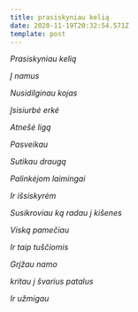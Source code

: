 ```yaml
---
title: prasiskyniau kelią
date: 2020-11-19T20:32:54.571Z
template: post
---
```

*Prasiskyniau kelią*

*Į namus* 

*Nusidilginau kojas* 

*Įsisiurbė erkė*

*Atnešė ligą*

*Pasveikau*

*Sutikau draugą*

*Palinkėjom laimingai* 

*Ir išsiskyrėm*

*Susikroviau ką radau į kišenes* 

*Viską pamečiau* 

*Ir taip tuščiomis* 

*Grįžau namo* 

*kritau į švarius patalus*

*Ir užmigau*
